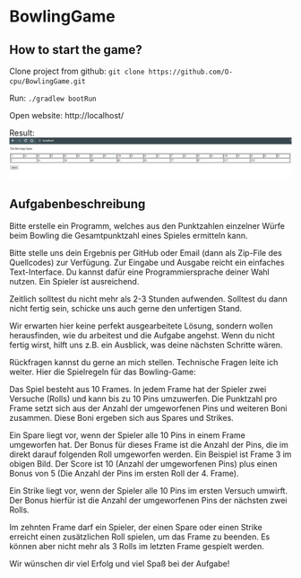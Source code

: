 # BowlingGame

## How to start the game?

Clone project from github:
`git clone https://github.com/O-cpu/BowlingGame.git`

Run:
`./gradlew bootRun`

Open website:
http://localhost/

Result:
![Bowling game.](doc/BowlingGameScreen.png)

## Aufgabenbeschreibung
Bitte erstelle ein Programm, welches aus den Punktzahlen einzelner Würfe beim Bowling die
Gesamtpunktzahl eines Spieles ermitteln kann.

Bitte stelle uns dein Ergebnis per GitHub oder Email (dann als Zip-File des Quellcodes) zur
Verfügung. Zur Eingabe und Ausgabe reicht ein einfaches Text-Interface. Du kannst dafür eine
Programmiersprache deiner Wahl nutzen. Ein Spieler ist ausreichend.

Zeitlich solltest du nicht mehr als 2-3 Stunden aufwenden. Solltest du dann nicht fertig sein, schicke
uns auch gerne den unfertigen Stand.

Wir erwarten hier keine perfekt ausgearbeitete Lösung, sondern wollen herausfinden, wie du arbeitest
und die Aufgabe angehst. Wenn du nicht fertig wirst, hilft uns z.B. ein Ausblick, was deine nächsten
Schritte wären.

Rückfragen kannst du gerne an mich stellen. Technische Fragen leite ich weiter.
Hier die Spielregeln für das Bowling-Game:

Das Spiel besteht aus 10 Frames. In jedem Frame hat der Spieler zwei Versuche (Rolls) und kann bis
zu 10 Pins umzuwerfen. Die Punktzahl pro Frame setzt sich aus der Anzahl der umgeworfenen Pins
und weiteren Boni zusammen. Diese Boni ergeben sich aus Spares und Strikes.

Ein Spare liegt vor, wenn der Spieler alle 10 Pins in einem Frame umgeworfen hat. Der Bonus für
dieses Frame ist die Anzahl der Pins, die im direkt darauf folgenden Roll umgeworfen werden. Ein
Beispiel ist Frame 3 im obigen Bild. Der Score ist 10 (Anzahl der umgeworfenen Pins) plus einen
Bonus von 5 (Die Anzahl der Pins im ersten Roll der 4. Frame).

Ein Strike liegt vor, wenn der Spieler alle 10 Pins im ersten Versuch umwirft. Der Bonus hierfür ist die
Anzahl der umgeworfenen Pins der nächsten zwei Rolls.

Im zehnten Frame darf ein Spieler, der einen Spare oder einen Strike erreicht einen zusätzlichen Roll
spielen, um das Frame zu beenden. Es können aber nicht mehr als 3 Rolls im letzten Frame gespielt
werden.

Wir wünschen dir viel Erfolg und viel Spaß bei der Aufgabe!
